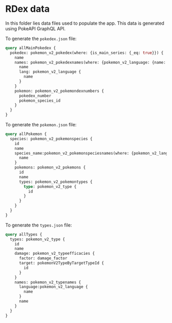 # RDex data

In this folder lies data files used to populate the app. This data is
generated using PokeAPI GraphQL API.

To generate the `pokedex.json` file:

```graphql
query allMainPokedex {
  pokedex: pokemon_v2_pokedex(where: {is_main_series: {_eq: true}}) {
    name
    names: pokemon_v2_pokedexnames(where: {pokemon_v2_language: {name: {_eq: "en"}}}) {
      name
      lang: pokemon_v2_language {
        name
      }
    }
    pokemon: pokemon_v2_pokemondexnumbers {
      pokedex_number
      pokemon_species_id
    }
  }
}
```

To generate the `pokemon.json` file:

```graphql
query allPokemon {
  species: pokemon_v2_pokemonspecies {
    id
    name
    species_name:pokemon_v2_pokemonspeciesnames(where: {pokemon_v2_language: {name: {_eq: "en"}}}) {
      name
    }
    pokemons: pokemon_v2_pokemons {
      id
      name
      types: pokemon_v2_pokemontypes {
        type: pokemon_v2_type {
          id
        }
      }
    }
  }
}
```

To generate the `types.json` file:

```graphql
query allTypes {
  types: pokemon_v2_type {
    id
    name
    damage: pokemon_v2_typeefficacies {
      factor: damage_factor
      target: pokemonV2TypeByTargetTypeId {
        id
      }
    }
    names: pokemon_v2_typenames {
      language:pokemon_v2_language {
        name
      }
      name
    }
  }
}
```
